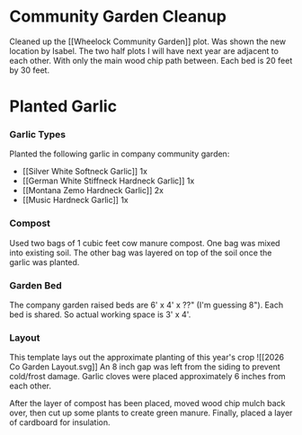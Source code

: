 # Community Garden Cleanup

Cleaned up the [[Wheelock Community Garden]] plot. Was shown the new location by Isabel. The two half plots I will have next year are adjacent to each other. With only the main wood chip path between.  Each bed is 20 feet by 30 feet.

# Planted Garlic

### Garlic Types

Planted the following garlic in company community garden:
- [[Silver White Softneck Garlic]] 1x
- [[German White Stiffneck Hardneck Garlic]] 1x
- [[Montana Zemo Hardneck Garlic]] 2x
- [[Music Hardneck Garlic]] 1x

### Compost

Used two bags of 1 cubic feet cow manure compost.  One bag was mixed into existing soil. The other bag was layered on top of the soil once the garlic was planted. 

### Garden Bed

The company garden raised beds are 6' x 4' x ??" (I'm guessing 8").  Each bed is shared. So actual working space is 3' x 4'.
### Layout

This template lays out the approximate planting of this year's crop
![[2026 Co Garden Layout.svg]]
An 8 inch gap was left from the siding to prevent cold/frost damage.  Garlic cloves were placed approximately 6 inches from each other.

After the layer of compost has been placed, moved wood chip mulch back over, then cut up some plants to create green manure.  Finally, placed a layer of cardboard for insulation.